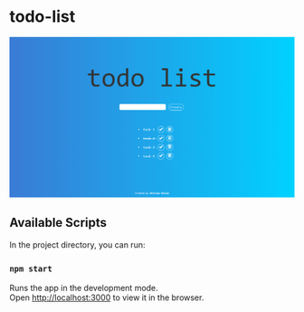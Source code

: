 # todo-list

![Print of application page](https://raw.githubusercontent.com/iwilliam317/todo-list/master/public/demo.png?token=ABJ3I2E27H3YABDR5CWBOX25RTCFY)

## Available Scripts

In the project directory, you can run:

### `npm start`

Runs the app in the development mode.<br>
Open [http://localhost:3000](http://localhost:3000) to view it in the browser.


